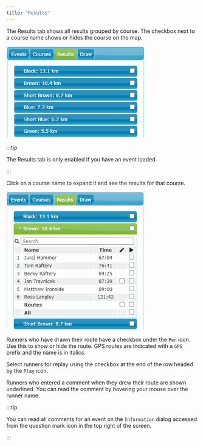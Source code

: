 ```yaml
---
title: "Results"
---
```


The Results tab shows all results grouped by course. The checkbox next to a course name shows or hides the course on the map.

![Results tab](../img/results-tab.png)

:::tip

The Results tab is only enabled if you have an event loaded.

:::

Click on a course name to expand it and see the results for that course.

![Results display](../img/results-open.png)

Runners who have drawn their route have a checkbox under the `Pen` icon. Use this to show or hide the route. GPS routes are indicated with a `GPS` prefix and the name is in italics.

Select runners for replay using the checkbox at the end of the row headed by the `Play` icon.

Runners who entered a comment when they drew their route are shown underlined. You can read the comment by hovering your mouse over the runner name.

:::tip

You can read all comments for an event on the `Information` dialog accessed from the question mark icon in the top right of the screen.

:::
